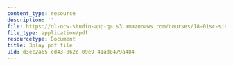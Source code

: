 ```yaml
---
content_type: resource
description: ''
file: https://ol-ocw-studio-app-qa.s3.amazonaws.com/courses/18-01sc-single-variable-calculus-fall-2010/d3ec2a65cd43062c09e941ad0479a484_hjZhPczMkL4.pdf
file_type: application/pdf
resourcetype: Document
title: 3play pdf file
uid: d3ec2a65-cd43-062c-09e9-41ad0479a484
---
```

